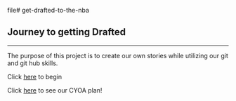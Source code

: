 file# get-drafted-to-the-nba
## Journey to getting Drafted
---
The purpose of this project is to create our own stories while utilizing our git and git hub skills.

Click [here](alarm.md) to begin

Click [here](https://docs.google.com/drawings/d/1ylh2RB0vgOPX2SYsWHGs9h1UTG2-xOI3oMhG6sswa1M/edit) to see our CYOA plan!